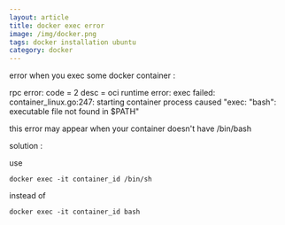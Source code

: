 ```yaml
---
layout: article
title: docker exec error
image: /img/docker.png
tags: docker installation ubuntu
category: docker
---
```


error when you exec some docker container :

rpc error: code = 2 desc = oci runtime error: exec failed: container_linux.go:247: starting container process caused "exec: \"bash\": executable file not found in $PATH"

this error may appear when your container doesn't have /bin/bash

solution :

use

```
docker exec -it container_id /bin/sh
```

instead of

```
docker exec -it container_id bash
```
